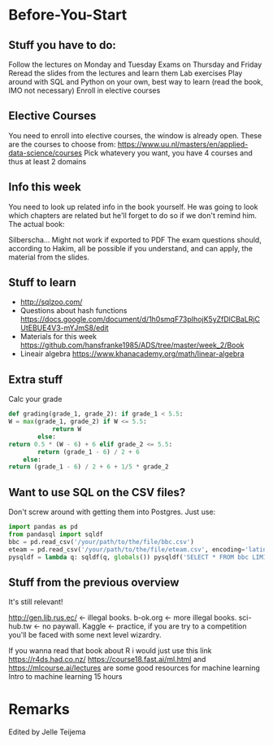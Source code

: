 # Before-You-Start

## Stuff you have to do:
Follow the lectures on Monday and Tuesday Exams on Thursday and Friday
Reread the slides from the lectures and learn them Lab exercises
Play around with SQL and Python on your own, best way to learn (read the book, IMO not necessary)
Enroll in elective courses


## Elective Courses
You need to enroll into elective courses, the window is already open. These are the courses to choose from: https://www.uu.nl/masters/en/applied-data-science/courses
Pick whatevery you want, you have 4 courses and thus at least 2 domains


## Info this week
You need to look up related info in the book yourself. He was going to look which chapters are related but he'll forget to do so if we don't remind him.
The actual book:

Silberscha...
Might not work if exported to PDF
The exam questions should, according to Hakim, all be possible if you understand, and can apply, the material from the slides.

## Stuff to learn
- http://sqlzoo.com/
- Questions about hash functions https://docs.google.com/document/d/1h0smqF73pIhojK5yZfDlCBaLRjCUtEBUE4V3-mYJmS8/edit
- Materials for this week https://github.com/hansfranke1985/ADS/tree/master/week_2/Book
- Lineair algebra https://www.khanacademy.org/math/linear-algebra

## Extra stuff

Calc your grade

```python
def grading(grade_1, grade_2): if grade_1 < 5.5:
W = max(grade_1, grade_2) if W <= 5.5:
            return W
        else:
return 0.5 * (W - 6) + 6 elif grade_2 <= 5.5:
        return (grade_1 - 6) / 2 + 6
    else:
return (grade_1 - 6) / 2 + 6 + 1/5 * grade_2
```

## Want to use SQL on the CSV files?
Don't screw around with getting them into Postgres. Just use:

```python 
import pandas as pd
from pandasql import sqldf
bbc = pd.read_csv('/your/path/to/the/file/bbc.csv')
eteam = pd.read_csv('/your/path/to/the/file/eteam.csv', encoding='latin-1')
pysqldf = lambda q: sqldf(q, globals()) pysqldf('SELECT * FROM bbc LIMIT 10;')
```

## Stuff from the previous overview
It's still relevant!


http://gen.lib.rus.ec/ <- illegal books. 
b-ok.org <- more illegal books. 
sci-hub.tw <- no paywall. 
Kaggle <- practice, if you are try to a competition you'll be faced with some next level wizardry. 

If you wanna read that book about R i would just use this link https://r4ds.had.co.nz/ https://course18.fast.ai/ml.html and https://mlcourse.ai/lectures are some good resources for machine learning Intro to machine learning 15 hours

# Remarks
Edited by Jelle Teijema

